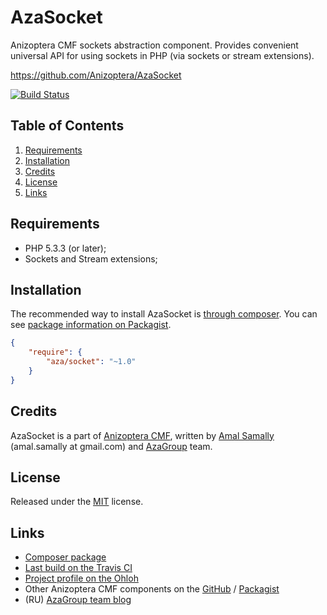 AzaSocket
=========

Anizoptera CMF sockets abstraction component.
Provides convenient universal API for using sockets in PHP (via sockets or stream extensions).

https://github.com/Anizoptera/AzaSocket

[![Build Status][TravisImage]][Travis]


Table of Contents
-----------------

1. [Requirements](#requirements)
2. [Installation](#installation)
3. [Credits](#credits)
4. [License](#license)
5. [Links](#links)


Requirements
------------

* PHP 5.3.3 (or later);
* Sockets and Stream extensions;


Installation
------------

The recommended way to install AzaSocket is [through composer](http://getcomposer.org).
You can see [package information on Packagist][ComposerPackage].

```JSON
{
	"require": {
		"aza/socket": "~1.0"
	}
}
```


Credits
-------

AzaSocket is a part of [Anizoptera CMF][], written by [Amal Samally][] (amal.samally at gmail.com) and [AzaGroup][] team.


License
-------

Released under the [MIT](LICENSE.md) license.


Links
-----

* [Composer package][ComposerPackage]
* [Last build on the Travis CI][Travis]
* [Project profile on the Ohloh](https://www.ohloh.net/p/AzaSocket)
* Other Anizoptera CMF components on the [GitHub][Anizoptera CMF] / [Packagist](https://packagist.org/packages/aza)
* (RU) [AzaGroup team blog][AzaGroup]



[Anizoptera CMF]:  https://github.com/Anizoptera
[Amal Samally]:    http://azagroup.ru/about/#amal
[AzaGroup]:        http://azagroup.ru/
[ComposerPackage]: https://packagist.org/packages/aza/socket
[TravisImage]:     https://secure.travis-ci.org/Anizoptera/AzaSocket.png?branch=master
[Travis]:          http://travis-ci.org/Anizoptera/AzaSocket

